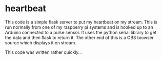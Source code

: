 # heartbeat
This code is a simple flask server to put my heartbeat on my stream.  This is run normally from one of my raspberry pi systems and is hooked up to an Arduino connected to a pulse sensor.  It uses the python serial library to get the data and then flask to return it.  The other end of this is a OBS browser source which displays it on stream.  

This code was written rather quickly...

